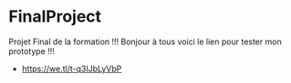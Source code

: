 # FinalProject
 Projet Final de la formation !!! 
 Bonjour à tous voici le lien pour tester mon prototype !!! 
  - https://we.tl/t-q3IJbLyVbP
 

 
